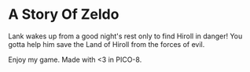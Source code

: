 # A Story Of Zeldo
Lank wakes up from a good night's rest only to find Hiroll in danger! You gotta
help him save the Land of Hiroll from the forces of evil.

Enjoy my game. Made with <3 in PICO-8.
